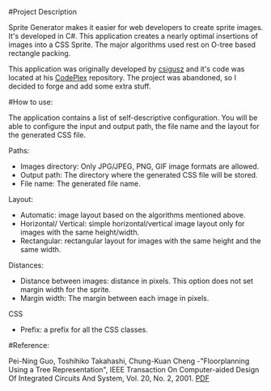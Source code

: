 #Project Description

Sprite Generator makes it easier for web developers to create sprite images. It's developed in C#.
This application creates a nearly optimal insertions of images into a CSS Sprite. The major algorithms used rest on O-tree based rectangle packing.

This application was originally developed by [csigusz](https://spritegenerator.codeplex.com/) and it's code was located at his [CodePlex](https://spritegenerator.codeplex.com/) repository. The project was abandoned, so I decided to forge and add some extra stuff.

#How to use:

The application contains a list of self-descriptive configuration. You will be able to configure the input and output path, the file name and the layout for the generated CSS file.

Paths:

- Images directory: Only JPG/JPEG,  PNG, GIF image formats are allowed.
- Output path: The directory where the generated CSS file will be stored. 
- File name: The generated file name. 

Layout:

- Automatic: image layout based on the algorithms mentioned above.
- Horizontal/ Vertical: simple horizontal/vertical image layout only for images with the same height/width.
- Rectangular: rectangular layout for images with the same height and the same width.

Distances:

- Distance between images: distance in pixels. This option does not set margin width for the sprite.
- Margin width: The margin between each image in pixels.

CSS

- Prefix: a prefix for all the CSS classes.

#Reference:

Pei-Ning Guo, Toshihiko Takahashi, Chung-Kuan Cheng -"Floorplanning Using a Tree Representation",  IEEE Transaction On Computer-aided Design Of Integrated Circuits And System, Vol. 20, No. 2, 2001. [PDF](http://users.ece.gatech.edu/limsk/www/pdfs/0281guo.pdf)